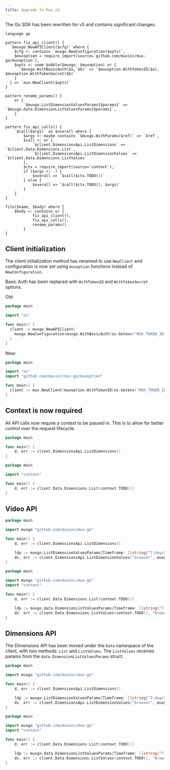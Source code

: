 ```yaml
---
title: Upgrade to Mux v5
---
```


The Go SDK has been rewritten for v5 and contains significant changes.

```grit
language go

pattern fix_api_client() {
  `$muxgo.NewAPIClient($cfg)` where {
    $cfg <: contains `muxgo.NewConfiguration($opts)`,
    $muxoption = require_import(source=`github.com/muxinc/mux-go/muxoption`),
    $opts <: some bubble($muxgo, $muxoption) or {
      `$muxgo.WithBasicAuth($a, $b)` => `$muxoption.WithTokenID($a), $muxoption.WithTokenSecret($b)`
    }
  } => `mux.NewClient($opts)`
}

pattern rename_params() {
	or {
		`$muxgo.ListDimensionValuesParams{$params}` => `$muxgo.data.DimensionListValuesParams{$params}`,
	}
}

pattern fix_api_calls() {
	`$call($args)` as $overall where {
		$args <: maybe contains `$muxgo.WithParams($ref)` => `$ref`,
		$call <: or {
			`$client.DimensionsApi.ListDimensions` => `$client.Data.Dimensions.List`,
			`$client.DimensionsApi.ListDimensionValues` => `$client.Data.Dimensions.ListValues`
		},
		$ctx = require_import(source=`context`),
		if ($args <: .) {
			$overall => `$call($ctx.TODO())`
		} else {
			$overall => `$call($ctx.TODO(), $args)`
		}
	}
}

file($name, $body) where {
    $body <: contains or {
			fix_api_client(),
			fix_api_calls(),
			rename_params()
		}
}
```

## Client initialization

The client initialization method has renamed to use `NewClient` and configuration is now set using `muxoption` functions instead of `NewConfiguration`.

Basic Auth has been replaced with `WithTokenID` and `WithTokenSecret` options.

Old:
```go
package main

import "os"

func main() {
  client := muxgo.NewAPIClient(
    muxgo.NewConfiguration(muxgo.WithBasicAuth(os.Getenv("MUX_TOKEN_ID"), os.Getenv("MUX_TOKEN_SECRET")))
  )
}
```

New:
```go
package main

import "os"
import "github.com/muxinc/mux-go/muxoption"

func main() {
  client := mux.NewClient(muxoption.WithTokenID(os.Getenv("MUX_TOKEN_ID")), muxoption.WithTokenSecret(os.Getenv("MUX_TOKEN_SECRET")))
}
```

## Context is now required

All API calls now require a context to be passed in. This is to allow for better control over the request lifecycle.

```go
package main

func main() {
	d, err := client.DimensionsApi.ListDimensions()
}
```

```go
package main

import "context"

func main() {
	d, err := client.Data.Dimensions.List(context.TODO())
}
```

## Video API


```go
package main

import muxgo "github.com/muxinc/mux-go"

func main() {
	d, err := client.DimensionsApi.ListDimensions()

	ldp := muxgo.ListDimensionValuesParams{Timeframe: []string{"7:days"}}
	dv, err := client.DimensionsApi.ListDimensionValues("browser", muxgo.WithParams(&ldp))
}
```

```go
package main

import muxgo "github.com/muxinc/mux-go"
import "context"

func main() {
	d, err := client.Data.Dimensions.List(context.TODO())

	ldp := muxgo.data.DimensionListValuesParams{Timeframe: []string{"7:days"}}
	dv, err := client.Data.Dimensions.ListValues(context.TODO(), "browser", &ldp)
}
```

## Dimensions API

The Dimensions API has been moved under the `Data` namespace of the client, with two methods: `List` and `ListValues`. The `ListValues` receives params from the `data.DimensionListValuesParams` struct.

```go
package main

import muxgo "github.com/muxinc/mux-go"

func main() {
	d, err := client.DimensionsApi.ListDimensions()

	ldp := muxgo.ListDimensionValuesParams{Timeframe: []string{"7:days"}}
	dv, err := client.DimensionsApi.ListDimensionValues("browser", muxgo.WithParams(&ldp))
}
```

```go
package main

import muxgo "github.com/muxinc/mux-go"
import "context"

func main() {
	d, err := client.Data.Dimensions.List(context.TODO())

	ldp := muxgo.data.DimensionListValuesParams{Timeframe: []string{"7:days"}}
	dv, err := client.Data.Dimensions.ListValues(context.TODO(), "browser", &ldp)
}
```

